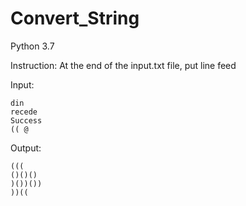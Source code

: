 # Convert_String
Python 3.7

Instruction:
At the end of the input.txt file, put line feed


Input:
```
din
recede
Success
(( @

```
Output:
```
(((
()()()
)())())
))((

```
